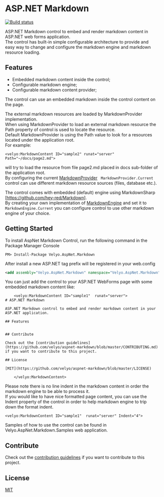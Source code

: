 # ASP.NET Markdown

[![Build status](https://ci.appveyor.com/api/projects/status/h7gvev4ogigfgjx0?svg=true)](https://ci.appveyor.com/project/velyo/aspnet-markdown)

ASP.NET Markdown control to embed and render markdown content in ASP.NET web forms application.  
The control has built-in simple configurable architecture to provide and easy way to change and configure the markdown engine and markdown resource loading.

## Features

- Embedded markdown content inside the control;
- Configurable markdown engine;
- Configurable markdown content provider;

The control can use an embedded markdown inside the control content on the page.

The external markdown resources are loaded by MarkdownProvider implementation.  
When using MarkdownProvider to load an external markdown resource the Path property of control is used to locate the resource.  
Default MarkdownProvider is using the Path value to look for a resources located under the application root.  
For example:
```
<velyo:MarkdownContent ID="sample2" runat="server" Path="~/docs/page2.md">
```
will try to load the resource from file page2.md placed in docs sub-folder of the application root.  
By configuring the current [MarkdownProvider](/src/Velyo.AspNet.Markdown/MarkdownProvider.cs) ``` MarkdownProvider.Current``` control can use different markdown resource sources (files, database etc.).

The control comes with embedded (default) engine using MarkdownSharp [https://github.com/hey-red/Markdown].  
By creating your own implementation of [MarkdownEngine](/src/Velyo.AspNet.Markdown/MarkdownEngine.cs) and set it to ```MarkdownEngine.Current``` you can configure control to use other markdown engine of your choice.

## Getting Started

To install AspNet Markdown Control, run the following command in the Package Manager Console
```
PM> Install-Package Velyo.AspNet.Markdown
```
After install a new ASP.NET tag prefix will be registered in your web.config
```xml
<add assembly="Velyo.AspNet.Markdown" namespace="Velyo.AspNet.Markdown" tagPrefix="velyo" />
```

You can just add the control to your ASP.NET WebForms page with some embedded markdown content like:
```aspnet
    <velyo:MarkdownContent ID="sample1"  runat="server">
# ASP.NET Markdown

ASP.NET Markdown control to embed and render markdown content in your ASP.NET application.

## Features


## Contribute

Check out the [contribution guidelines](https://github.com/velyo/aspnet-markdown/blob/master/CONTRIBUTING.md) if you want to contribute to this project.

## License

[MIT](https://github.com/velyo/aspnet-markdown/blob/master/LICENSE)

    </velyo:MarkdownContent>
```
Please note there is no line indent in the markdown content in order the markdown engine to be able to process it.  
If you would like to have nice formatted page content, you can use the Indent property of the control in order to help markdown engine to trip down the format indent.
```
<velyo:MarkdownContent ID="sample1"  runat="server" Indent="4">
```

Samples of how to use the control can be found in Velyo.AspNet.Markdown.Samples web application.

## Contribute

Check out the [contribution guidelines](https://github.com/velyo/aspnet-markdown/blob/master/CONTRIBUTING.md) if you want to contribute to this project.

## License

[MIT](https://github.com/velyo/aspnet-markdown/blob/master/LICENSE)
